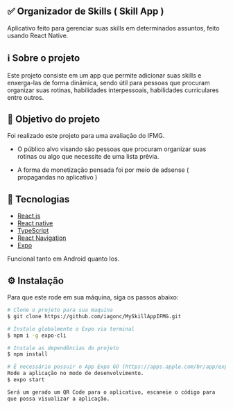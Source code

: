 ## :white_check_mark: Organizador de Skills ( Skill App )

Aplicativo feito para gerenciar suas skills em determinados assuntos, feito usando React Native.

## ℹ️ Sobre o projeto

Este projeto consiste em um app que permite adicionar suas skills e enxerga-las de forma dinâmica, sendo útil para pessoas que procuram organizar suas rotinas, habilidades interpessoais, habilidades curriculares entre outros.

## 🎯 Objetivo do projeto

Foi realizado este projeto para uma avaliação do IFMG.

- O público alvo visando são pessoas que procuram organizar suas rotinas ou algo que necessite de uma lista prêvia.

- A forma de monetização pensada foi por meio de adsense ( propagandas no aplicativo )

## 📝 Tecnologias

- [React.js](https://pt-br.reactjs.org)
- [React native](https://reactnative.dev/)
- [TypeScript](https://www.typescriptlang.org/)
- [React Navigation](https://reactnavigation.org/)
- [Expo](https://expo.io/)

Funcional tanto em Android quanto Ios.

## ⚙️ Instalação

Para que este rode em sua máquina, siga os passos abaixo:

```bash
# Clone o projeto para sua maquina
$ git clone https://github.com/iagonc/MySkillAppIFMG.git

# Instale globalmente o Expo via terminal
$ npm i -g expo-cli

# Instale as dependências do projeto
$ npm install

# É necessário possuir o App Expo GO (https://apps.apple.com/br/app/expo-go/id982107779) ou (https://play.google.com/store/apps/details?id=host.exp.exponent&hl=pt_BR&gl=US) instalado em seu dispositivo móvel
Rode a aplicação no modo de desenvolvimento.
$ expo start

Será um gerado um QR Code para o aplicativo, escaneie o código para
que possa visualizar a aplicação.
```
